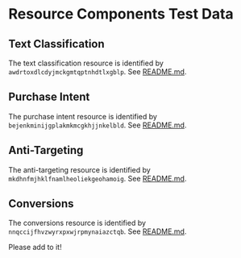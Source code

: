 # Resource Components Test Data

## Text Classification

The text classification resource is identified by
`awdrtoxdlcdyjmckgmtqptnhdtlxgblp`. See [README.md](../../../internal/targeting/contextual/text_classification/README.md).

## Purchase Intent

The purchase intent resource is identified by `bejenkminijgplakmkmcgkhjjnkelbld`. See [README.md](../../../internal/targeting/behavioral/purchase_intent/README.md).

## Anti-Targeting

The anti-targeting resource is identified by `mkdhnfmjhklfnamlheoliekgeohamoig`. See [README.md](../../../internal/targeting/behavioral/anti_targeting/README.md).

## Conversions

The conversions resource is identified by `nnqccijfhvzwyrxpxwjrpmynaiazctqb`. See [README.md](../../../internal/user_engagement/conversions/README.md).

Please add to it!
